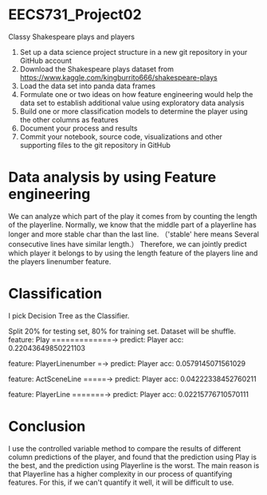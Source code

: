 # EECS731_Project02
Classy Shakespeare plays and players

1. Set up a data science project structure in a new git repository in your GitHub account
2. Download the Shakespeare plays dataset from https://www.kaggle.com/kingburrito666/shakespeare-plays
3. Load the data set into panda data frames
4. Formulate one or two ideas on how feature engineering would help the data set to establish additional value using exploratory data analysis
5. Build one or more classification models to determine the player using the other columns as features
6. Document your process and results
7. Commit your notebook, source code, visualizations and other supporting files to the git repository in GitHub

# Data analysis by using Feature engineering
We can analyze which part of the play it comes from by counting the length of the playerline.
Normally, we know that the middle part of a playerline has longer and more stable char than the last line. （'stable' here means
Several consecutive lines have similar length.）
Therefore, we can jointly predict which player it belongs to by using the length feature of the players line and the players linenumber feature.

# Classification

I pick Decision Tree as the Classifier.

Split 20% for testing set, 80% for training set. Dataset will be shuffle.
feature: Play =============-> predict: Player
acc: 0.22043649850221103

feature: PlayerLinenumber =-> predict: Player
acc: 0.0579145071561029

feature: ActSceneLine =====-> predict: Player
acc: 0.04222338452760211

feature: PlayerLine =======-> predict: Player
acc: 0.02215776710570111
# Conclusion

I use the controlled variable method to compare the results of different column predictions of the player, and found that the prediction using Play is the best, and the prediction using Playerline is the worst.
The main reason is that Playerline has a higher complexity in our process of quantifying features. For this, if we can't quantify it well, it will be difficult to use.
